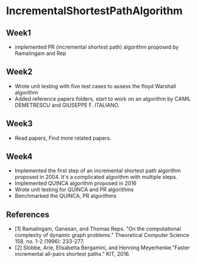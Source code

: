 # IncrementalShortestPathAlgorithm


## Week1
- implemented PR (incremental shortest path) algorithm proposed by Ramalingam and Rep

## Week2
- Wrote unit testing with five test cases to assess the floyd Warshall algorithm
- Added reference papers folders, start to work on an algorithm by CAMIL DEMETRESCU and GIUSEPPE F. ITALIANO.

## Week3
- Read papers, Find more related papers.

## Week4
- Implemented the first step of an incremental shortest path algorithm proposed in 2004. It's a complicated algorithm with multiple steps.
- Implemented QUINCA algorithm proposed in 2016
- Wrote unit testing for QUINCA and PR algorithms
- Benchmarked the QUINCA, PR algorithms 

## References
- [1] Ramalingam, Ganesan, and Thomas Reps. "On the computational complexity of dynamic graph problems." Theoretical Computer Science 158, no. 1-2 (1996): 233-277.
- [2] Slobbe, Arie, Elisabetta Bergamini, and Henning Meyerhenke."Faster incremental all-pairs shortest paths." KIT, 2016.

